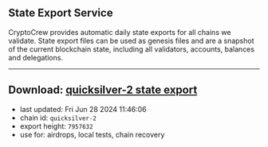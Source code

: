 ## State Export Service
CryptoCrew provides automatic daily state exports for all chains we validate. State export files can be used as genesis files and are a snapshot of the current blockchain state, including all validators, accounts, balances and delegations.

---
**Download: [quicksilver-2 state export](https://dl-eu2.ccvalidators.com/SERVICE/quicksilver/quicksilver-2_export_7957632.json)**
---

- last updated: Fri Jun 28 2024 11:46:06
- chain id: `quicksilver-2`
- export height: `7957632`
- use for: airdrops, local tests, chain recovery
